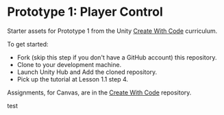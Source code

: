 # Prototype 1: Player Control

Starter assets for Prototype 1 from the Unity [Create With Code](https://learn.unity.com/course/create-with-code) curriculum.

To get started:

* Fork (skip this step if you don't have a GitHub account) this repository.
* Clone to your development machine.
* Launch Unity Hub and Add the cloned repository.
* Pick up the tutorial at Lesson 1.1 step 4.

Assignments, for Canvas, are in the [Create With Code](https://github.com/DouglasUrner/Create-With-Code.git) repository.

test


